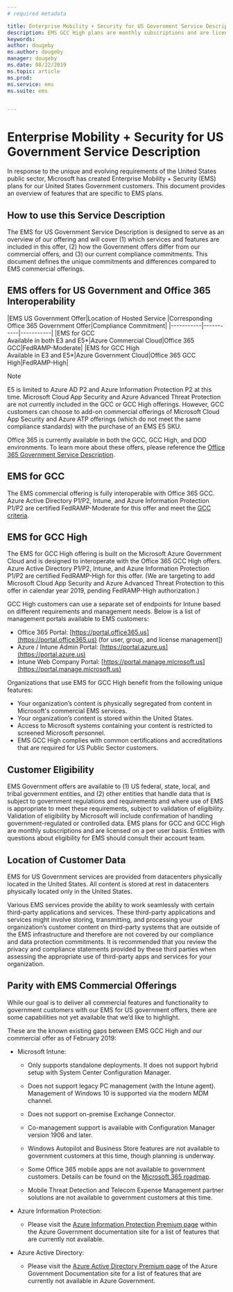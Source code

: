 ```yaml
---
# required metadata

title: Enterprise Mobility + Security for US Government Service Description 
description: EMS GCC High plans are monthly subscriptions and are licensed on a per user basis.
keywords:
author: dougeby
ms.author: dougeby
manager: dougeby
ms.date: 08/22/2019
ms.topic: article
ms.prod:
ms.service: ems
ms.suite: ems


---
```

# Enterprise Mobility + Security for US Government Service Description 
In response to the unique and evolving requirements of the United States public sector, Microsoft has created Enterprise Mobility + Security (EMS) plans for our United States Government customers. This document provides an overview of features that are specific to EMS plans.  

## How to use this Service Description 
The EMS for US Government Service Description is designed to serve as an overview of our offering and will cover (1) which services and features are included in this offer, (2) how the Government offers differ from our commercial offers, and (3) our current compliance commitments. This document defines the unique commitments and differences compared to EMS commercial offerings.  

## EMS offers for US Government and Office 365 Interoperability 

|EMS US Government Offer|Location of Hosted Service |Corresponding Office 365 Government Offer|Compliance Commitment|
|-----------|-----------|-----------|
|EMS for GCC</br>Available in both E3 and E5*|Azure Commercial Cloud|Office 365 GCC|FedRAMP-Moderate|
|EMS for GCC High</br>Available in E3 and E5*|Azure Government Cloud|Office 365 GCC High|FedRAMP-High| 

> [!Note]    
> E5 is limited to Azure AD P2 and Azure Information Protection P2 at this time.  Microsoft Cloud App Security and Azure Advanced Threat Protection are not currently included in the GCC or GCC High offerings.  However, GCC customers can choose to add-on commercial offerings of Microsoft Cloud App Security and Azure ATP offerings (which do not meet the same compliance standards) with the purchase of an EMS E5 SKU.

Office 365 is currently available in both the GCC, GCC High, and DOD environments. To learn more about these offers, please reference the [Office 365 Government Service Description](/office365/servicedescriptions/office-365-platform-service-description/office-365-us-government/office-365-us-government). 

## EMS for GCC

The EMS commercial offering is fully interoperable with Office 365 GCC.  Azure Active Directory P1/P2, Intune, and Azure Information Protection P1/P2 are certified FedRAMP-Moderate for this offer and meet the [GCC criteria](/office365/servicedescriptions/office-365-platform-service-description/office-365-us-government/gcc).

## EMS for GCC High

The EMS for GCC High offering is built on the Microsoft Azure Government Cloud and is designed to interoperate with the Office 365 GCC High offers. Azure Active Directory P1/P2, Intune, and Azure Information Protection P1/P2 are certified FedRAMP-High for this offer. (We are targeting to add Microsoft Cloud App Security and Azure Advanced Threat Protection to this offer in calendar year 2019, pending FedRAMP-High authorization.)

GCC High customers can use a separate set of endpoints for Intune based on different requirements and management needs.  Below is a list of management portals available to EMS customers:
* Office 365 Portal: [https://portal.office365.us](https://portal.office365.us) (for user, group, and license management])
* Azure / Intune Admin Portal: [https://portal.azure.us](https://portal.azure.us)
* Intune Web Company Portal: [https://portal.manage.microsoft.us](https://portal.manage.microsoft.us)

Organizations that use EMS for GCC High benefit from the following unique features:
* Your organization’s content is physically segregated from content in Microsoft's commercial EMS services.
* Your organization’s content is stored within the United States.
* Access to Microsoft systems containing your content is restricted to screened Microsoft personnel.
* EMS GCC High complies with common certifications and accreditations that are required for US Public Sector customers.

## Customer Eligibility 
EMS Government offers are available to (1) US federal, state, local, and tribal government entities, and (2) other entities that handle data that is subject to government regulations and requirements and where use of EMS  is appropriate to meet these requirements, subject to validation of eligibility. Validation of eligibility by Microsoft will include confirmation of handling government-regulated or controlled data. EMS plans for GCC and GCC High are monthly subscriptions and are licensed on a per user basis. Entities with questions about eligibility for EMS should consult their account team.  

## Location of Customer Data 
EMS for US Government services are provided from datacenters physically located in the United States. All content is stored at rest in datacenters physically located only in the United States.  

Various EMS services provide the ability to work seamlessly with certain third-party applications and services. These third-party applications and services might involve storing, transmitting, and processing your organization’s customer content on third-party systems that are outside of the EMS infrastructure and therefore are not covered by our compliance and data protection commitments. It is recommended that you review the privacy and compliance statements provided by these third parties when assessing the appropriate use of third-party apps and services for your organization.

## Parity with EMS Commercial Offerings 
While our goal is to deliver all commercial features and functionality to government customers with our EMS for US government offers, there are some capabilities not yet available that we’d like to highlight.  
    
These are the known existing gaps between EMS GCC High and our commercial offer as of February 2019:  

- Microsoft Intune:

  - Only supports standalone deployments. It does not support hybrid setup with System Center Configuration Manager.

  - Does not support legacy PC management (with the Intune agent). Management of Windows 10 is supported via the modern MDM channel.

  - Does not support on-premise Exchange Connector.

  - Co-management support is available with Configuration Manager version 1906 and later.

  - Windows Autopilot and Business Store features are not available to government customers at this time, though planning is underway.

  - Some Office 365 mobile apps are not available to government customers.  Details can be found on the [Microsoft 365 roadmap](https://www.microsoft.com/microsoft-365/roadmap).

  - Mobile Threat Detection and Telecom Expense Management partner solutions are not available to government customers at this time.

- Azure Information Protection:

  - Please visit the [Azure Information Protection Premium page](ems-aip-premium-govt-service-description.md) within the Azure Government documentation site for a list of features that are currently not available.

- Azure Active Directory:

  - Please visit the [Azure Active Directory Premium page](/azure/azure-government/documentation-government-services-securityandidentity#azure-active-directory-premium-p1-and-p2) of the Azure Government Documentation site for a list of features that are currently not available in Azure Government.
